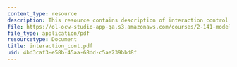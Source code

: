 ```yaml
---
content_type: resource
description: This resource contains description of interaction control.
file: https://ol-ocw-studio-app-qa.s3.amazonaws.com/courses/2-141-modeling-and-simulation-of-dynamic-systems-fall-2006/4bd3caf3e58b45aa68ddc5ae239bbd8f_interaction_cont.pdf
file_type: application/pdf
resourcetype: Document
title: interaction_cont.pdf
uid: 4bd3caf3-e58b-45aa-68dd-c5ae239bbd8f
---
```

